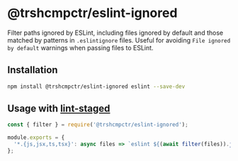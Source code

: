 # @trshcmpctr/eslint-ignored

Filter paths ignored by ESLint,
including files ignored by default and those matched by patterns in `.eslintignore` files.
Useful for avoiding `File ignored by default` warnings when passing files to ESLint.

## Installation

```sh
npm install @trshcmpctr/eslint-ignored eslint --save-dev
```

## Usage with [lint-staged](https://github.com/okonet/lint-staged)

```js
const { filter } = require('@trshcmpctr/eslint-ignored');

module.exports = {
  '*.{js,jsx,ts,tsx}': async files => `eslint ${(await filter(files)).join(' ')}`
};
```

